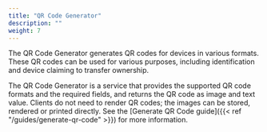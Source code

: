 ```yaml
---
title: "QR Code Generator"
description: ""
weight: 7
---
```


The QR Code Generator generates QR codes for devices in various formats. These QR codes can be used for various purposes, including identification and device claiming to transfer ownership.

<!--more-->

The QR Code Generator is a service that provides the supported QR code formats and the required fields, and returns the QR code as image and text value. Clients do not need to render QR codes; the images can be stored, rendered or printed directly. See the [Generate QR Code guide]({{< ref "/guides/generate-qr-code" >}}) for more information.

